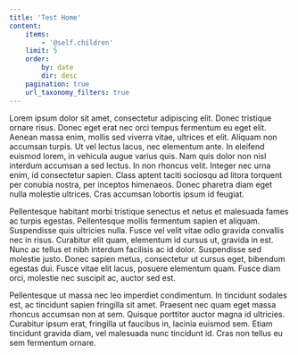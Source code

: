 ```yaml
---
title: 'Test Home'
content:
    items:
        - '@self.children'
    limit: 5
    order:
        by: date
        dir: desc
    pagination: true
    url_taxonomy_filters: true
---
```


Lorem ipsum dolor sit amet, consectetur adipiscing elit. Donec tristique ornare risus. Donec eget erat nec orci tempus fermentum eu eget elit. Aenean massa enim, mollis sed viverra vitae, ultrices et elit. Aliquam non accumsan turpis. Ut vel lectus lacus, nec elementum ante. In eleifend euismod lorem, in vehicula augue varius quis. Nam quis dolor non nisl interdum accumsan a sed lectus. In non rhoncus velit. Integer nec urna enim, id consectetur sapien. Class aptent taciti sociosqu ad litora torquent per conubia nostra, per inceptos himenaeos. Donec pharetra diam eget nulla molestie ultrices. Cras accumsan lobortis ipsum id feugiat.

Pellentesque habitant morbi tristique senectus et netus et malesuada fames ac turpis egestas. Pellentesque mollis fermentum sapien et aliquam. Suspendisse quis ultricies nulla. Fusce vel velit vitae odio gravida convallis nec in risus. Curabitur elit quam, elementum id cursus ut, gravida in est. Nunc ac tellus et nibh interdum facilisis ac id dolor. Suspendisse sed molestie justo. Donec sapien metus, consectetur ut cursus eget, bibendum egestas dui. Fusce vitae elit lacus, posuere elementum quam. Fusce diam orci, molestie nec suscipit ac, auctor sed est.

Pellentesque ut massa nec leo imperdiet condimentum. In tincidunt sodales est, ac tincidunt sapien fringilla sit amet. Praesent nec quam eget massa rhoncus accumsan non at sem. Quisque porttitor auctor magna id ultricies. Curabitur ipsum erat, fringilla ut faucibus in, lacinia euismod sem. Etiam tincidunt gravida diam, vel malesuada nunc tincidunt id. Cras non tellus eu sem fermentum ornare.